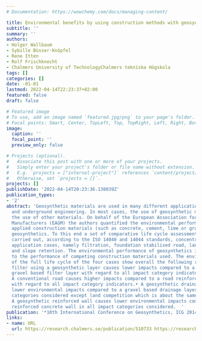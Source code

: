 ```yaml
---
# Documentation: https://wowchemy.com/docs/managing-content/

title: Environmental benefits by using construction methods with geosynthetics
subtitle: ''
summary: ''
authors:
- Holger Wallbaum
- Sybille Büsser-Knöpfel
- Rene Itten
- Rolf Frischknecht
- Chalmers University of TechnologyChalmers tekniska Högskola
tags: []
categories: []
date: -01-01
lastmod: 2022-04-14T22:23:37+02:00
featured: false
draft: false

# Featured image
# To use, add an image named `featured.jpg/png` to your page's folder.
# Focal points: Smart, Center, TopLeft, Top, TopRight, Left, Right, BottomLeft, Bottom, BottomRight.
image:
  caption: ''
  focal_point: ''
  preview_only: false

# Projects (optional).
#   Associate this post with one or more of your projects.
#   Simply enter your project's folder or file name without extension.
#   E.g. `projects = ["internal-project"]` references `content/project/deep-learning/index.md`.
#   Otherwise, set `projects = []`.
projects: []
publishDate: '2022-04-14T20:23:36.138039Z'
publication_types:
- '2'
abstract: 'Geosynthetic materials are used in many different applications in the civil
  and underground engineering. In most cases, the use of geosynthetic material replaces
  the use of other materials. On behalf of the European Association for Geosynthetic
  Manufacturers (EAGM) the authors quantified the environmental performance of commonly
  applied construction materials (such as concrete, cement, lime or gravel) versus
  geosynthetics. To this end a set of comparative life cycle assessment studies are
  carried out, according to the ISO 14040 and 14044 standards, concentrating on various
  application cases, namely filtration, foundation stabilised road, landfill construction
  and slope retention. The environmental performance of geosynthetics is compared
  to the performance of competing construction materials used. The environmental impacts
  of the full life cycle of the four cases show overall the following results:• A
  filter using a geosynthetic layer causes lower impacts compared to a conventional
  gravel based filter layer with regard to all impact category indicators investigated.•
  A conventional road causes higher impacts compared to a road reinforced with geosynthetics
  with regard to all impact category indicators.• A geosynthetic drainage layer causes
  lower environmental impacts compared to a gravel based drainage layer in all impact
  categories considered except land competition which is about the same in both cases.•
  A geosynthetic reinforced wall causes lower environmental impacts compared to a
  reinforced concrete wall in all impact categories considered.  '
publication: '*10th International Conference on Geosynthetics, ICG 2014 *'
links:
- name: URL
  url: https://research.chalmers.se/publication/510733 https://research.chalmers.se/publication/203393
---
```

